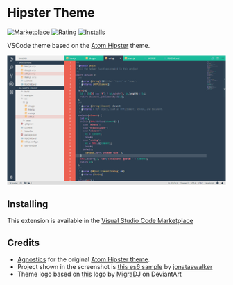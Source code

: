 # Hipster Theme

[![Marketplace](https://vsmarketplacebadge.apphb.com/version-short/ModoNoob.vscode-hipster-theme.svg)](https://marketplace.visualstudio.com/items/ModoNoob.vscode-hipster-theme)
[![Rating](https://vsmarketplacebadge.apphb.com/rating-short/ModoNoob.vscode-hipster-theme.svg)](https://marketplace.visualstudio.com/items/ModoNoob.vscode-hipster-theme)
[![Installs](https://vsmarketplacebadge.apphb.com/installs/ModoNoob.vscode-hipster-theme.svg)](https://marketplace.visualstudio.com/items/ModoNoob.vscode-hipster-theme)

VSCode theme based on the [Atom Hipster](https://github.com/Agnostics/atom-hipster-ui) theme.

![Theme screenshot](screenshot.png)

## Installing
This extension is available in the [Visual Studio Code Marketplace](https://marketplace.visualstudio.com/items/ModoNoob.vscode-hipster-theme)

## Credits
- [Agnostics](https://github.com/Agnostics) for the original [Atom Hipster theme](https://github.com/Agnostics/atom-hipster-ui).
- Project shown in the screenshot is [this es6  sample](https://github.com/jonataswalker/es6-sample-project) by [jonataswalker](https://github.com/jonataswalker)
- Theme logo based on [this](https://www.deviantart.com/migradj/art/Visual-Studio-2017-Classic-Color-Icon-668083959) logo by [MigraDJ](https://www.deviantart.com/migradj/) on DeviantArt
